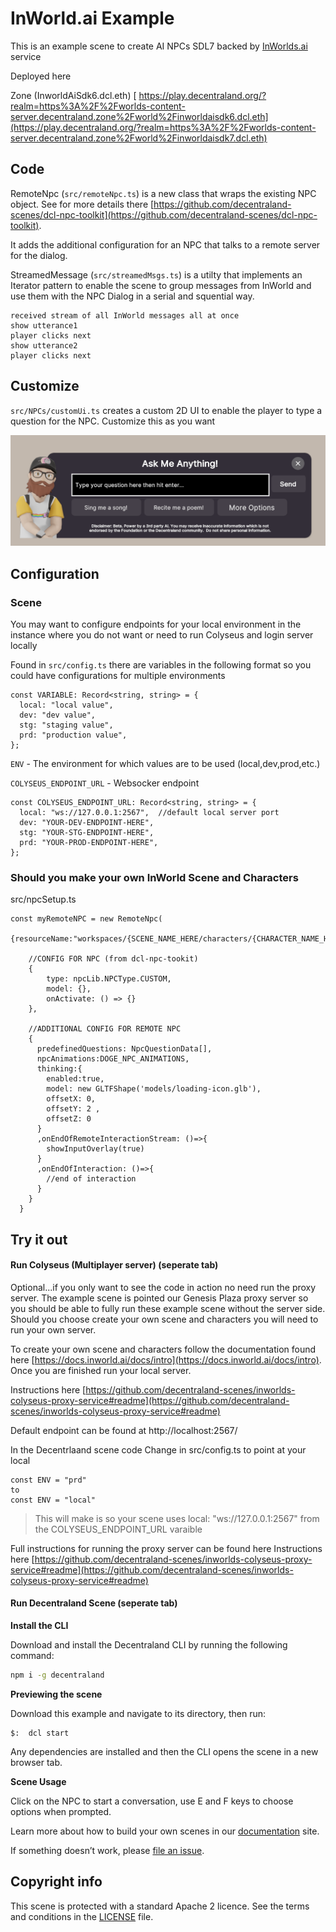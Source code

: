 # InWorld.ai Example

This is an example scene to create AI NPCs SDL7 backed by [InWorlds.ai](https://inworld.ai/arcade) service

Deployed here

Zone (InworldAiSdk6.dcl.eth)
[ https://play.decentraland.org/?realm=https%3A%2F%2Fworlds-content-server.decentraland.zone%2Fworld%2Finworldaisdk6.dcl.eth](https://play.decentraland.org/?realm=https%3A%2F%2Fworlds-content-server.decentraland.zone%2Fworld%2Finworldaisdk7.dcl.eth)

## Code

RemoteNpc (`src/remoteNpc.ts`) is a new class that wraps the existing NPC object. See for more details there [https://github.com/decentraland-scenes/dcl-npc-toolkit](https://github.com/decentraland-scenes/dcl-npc-toolkit).

It adds the additional configuration for an NPC that talks to a remote server for the dialog.

StreamedMessage (`src/streamedMsgs.ts`) is a utilty that implements an Iterator pattern to enable the scene to group messages from InWorld and use them with the NPC Dialog in a serial and squential way.

```
received stream of all InWorld messages all at once
show utterance1
player clicks next
show utterance2
player clicks next
```

## Customize

`src/NPCs/customUi.ts` creates a custom 2D UI to enable the player to type a question for the NPC. Customize this as you want

<img src='screenshots/custom-ui-prompt.png'/>

## Configuration

### Scene

You may want to configure endpoints for your local environment in the instance where you do not want or need to run Colyseus and login server locally

Found in `src/config.ts` there are variables in the following format so you could have configurations for multiple environments

```
const VARIABLE: Record<string, string> = {
  local: "local value",
  dev: "dev value",
  stg: "staging value",
  prd: "production value",
};
```

`ENV` - The environment for which values are to be used (local,dev,prod,etc.)

`COLYSEUS_ENDPOINT_URL` - Websocker endpoint

```
const COLYSEUS_ENDPOINT_URL: Record<string, string> = {
  local: "ws://127.0.0.1:2567",  //default local server port
  dev: "YOUR-DEV-ENDPOINT-HERE",
  stg: "YOUR-STG-ENDPOINT-HERE",
  prd: "YOUR-PROD-ENDPOINT-HERE",
};

```

### Should you make your own InWorld Scene and Characters

src/npcSetup.ts

```
const myRemoteNPC = new RemoteNpc(
    {resourceName:"workspaces/{SCENE_NAME_HERE/characters/{CHARACTER_NAME_HERE}"}

    //CONFIG FOR NPC (from dcl-npc-tookit)
    {
        type: npcLib.NPCType.CUSTOM,
        model: {},
        onActivate: () => {}
    },

    //ADDITIONAL CONFIG FOR REMOTE NPC
    {
      predefinedQuestions: NpcQuestionData[],
      npcAnimations:DOGE_NPC_ANIMATIONS,
      thinking:{
        enabled:true,
        model: new GLTFShape('models/loading-icon.glb'),
        offsetX: 0,
        offsetY: 2 ,
        offsetZ: 0
      }
      ,onEndOfRemoteInteractionStream: ()=>{
        showInputOverlay(true)
      }
      ,onEndOfInteraction: ()=>{
        //end of interaction
      }
    }
  }
```

## Try it out

#### Run Colyseus (Multiplayer server) (seperate tab)

Optional...if you only want to see the code in action no need run the proxy server. The example scene is pointed our Genesis Plaza proxy server so you should be able to fully run these example scene without the server side. Should you choose create your own scene and characters you will need to run your own server.

To create your own scene and characters follow the documentation found here [https://docs.inworld.ai/docs/intro](https://docs.inworld.ai/docs/intro). Once you are finished run your local server.

Instructions here [https://github.com/decentraland-scenes/inworlds-colyseus-proxy-service#readme](https://github.com/decentraland-scenes/inworlds-colyseus-proxy-service#readme)

Default endpoint can be found at http://localhost:2567/

In the Decentrlaand scene code Change in src/config.ts to point at your local

```
const ENV = "prd"
to
const ENV = "local"
```

> This will make is so your scene uses local: "ws://127.0.0.1:2567" from the COLYSEUS_ENDPOINT_URL varaible

Full instructions for running the proxy server can be found here Instructions here [https://github.com/decentraland-scenes/inworlds-colyseus-proxy-service#readme](https://github.com/decentraland-scenes/inworlds-colyseus-proxy-service#readme)

#### Run Decentraland Scene (seperate tab)

**Install the CLI**

Download and install the Decentraland CLI by running the following command:

```bash
npm i -g decentraland
```

**Previewing the scene**

Download this example and navigate to its directory, then run:

```
$:  dcl start
```

Any dependencies are installed and then the CLI opens the scene in a new browser tab.

**Scene Usage**

Click on the NPC to start a conversation, use E and F keys to choose options when prompted.

Learn more about how to build your own scenes in our [documentation](https://docs.decentraland.org/) site.

If something doesn’t work, please [file an issue](https://github.com/decentraland-scenes/Awesome-Repository/issues/new).

## Copyright info

This scene is protected with a standard Apache 2 licence. See the terms and conditions in the [LICENSE](/LICENSE) file.
